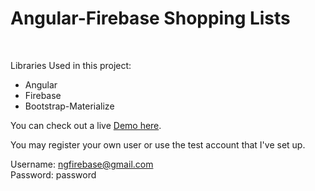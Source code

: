 # Angular-Firebase Shopping Lists
<br />

Libraries Used in this project:
<br />

<ul>
    <li>Angular</li>
    <li>Firebase</li>
    <li>Bootstrap-Materialize</li>
</ul>


You can check out a live <a href="">Demo here</a>.<br/>

You may register your own user or use the test account that I've set up. <br/>

Username: ngfirebase@gmail.com <br/>
Password: password <br/>